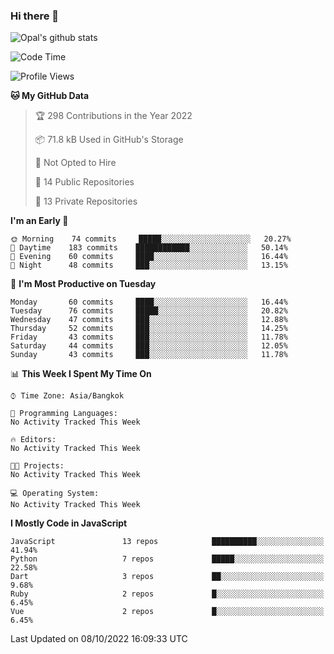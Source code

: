 ### Hi there 👋

![Opal's github stats](https://github-readme-stats.vercel.app/api?username=coolkidneversleep&count_private=true&show_icons=true&theme=radical)


<!--START_SECTION:waka-->
![Code Time](http://img.shields.io/badge/Code%20Time-64%20hrs%2038%20mins-blue)

![Profile Views](http://img.shields.io/badge/Profile%20Views-0-blue)

**🐱 My GitHub Data** 

> 🏆 298 Contributions in the Year 2022
 > 
> 📦 71.8 kB Used in GitHub's Storage 
 > 
> 🚫 Not Opted to Hire
 > 
> 📜 14 Public Repositories 
 > 
> 🔑 13 Private Repositories  
 > 
**I'm an Early 🐤** 

```text
🌞 Morning    74 commits     █████░░░░░░░░░░░░░░░░░░░░   20.27% 
🌆 Daytime    183 commits    ████████████░░░░░░░░░░░░░   50.14% 
🌃 Evening    60 commits     ████░░░░░░░░░░░░░░░░░░░░░   16.44% 
🌙 Night      48 commits     ███░░░░░░░░░░░░░░░░░░░░░░   13.15%

```
📅 **I'm Most Productive on Tuesday** 

```text
Monday       60 commits     ████░░░░░░░░░░░░░░░░░░░░░   16.44% 
Tuesday      76 commits     █████░░░░░░░░░░░░░░░░░░░░   20.82% 
Wednesday    47 commits     ███░░░░░░░░░░░░░░░░░░░░░░   12.88% 
Thursday     52 commits     ███░░░░░░░░░░░░░░░░░░░░░░   14.25% 
Friday       43 commits     ███░░░░░░░░░░░░░░░░░░░░░░   11.78% 
Saturday     44 commits     ███░░░░░░░░░░░░░░░░░░░░░░   12.05% 
Sunday       43 commits     ███░░░░░░░░░░░░░░░░░░░░░░   11.78%

```


📊 **This Week I Spent My Time On** 

```text
⌚︎ Time Zone: Asia/Bangkok

💬 Programming Languages: 
No Activity Tracked This Week

🔥 Editors: 
No Activity Tracked This Week

🐱‍💻 Projects: 
No Activity Tracked This Week

💻 Operating System: 
No Activity Tracked This Week

```

**I Mostly Code in JavaScript** 

```text
JavaScript               13 repos            ██████████░░░░░░░░░░░░░░░   41.94% 
Python                   7 repos             █████░░░░░░░░░░░░░░░░░░░░   22.58% 
Dart                     3 repos             ██░░░░░░░░░░░░░░░░░░░░░░░   9.68% 
Ruby                     2 repos             █░░░░░░░░░░░░░░░░░░░░░░░░   6.45% 
Vue                      2 repos             █░░░░░░░░░░░░░░░░░░░░░░░░   6.45%

```



 Last Updated on 08/10/2022 16:09:33 UTC
<!--END_SECTION:waka-->
